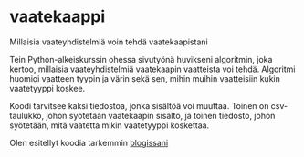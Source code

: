 # vaatekaappi
Millaisia vaateyhdistelmiä voin tehdä vaatekaapistani

Tein Python-alkeiskurssin ohessa sivutyönä huvikseni algoritmin, joka kertoo, millaisia vaateyhdistelmiä vaatekaapin vaatteista voi tehdä. Algoritmi huomioi vaatteen tyypin ja värin sekä sen, mihin muihin vaatteisiin kukin vaatetyyppi koskee.

Koodi tarvitsee kaksi tiedostoa, jonka sisältöä voi muuttaa. Toinen on csv-taulukko, johon syötetään vaatekaapin sisältö, ja toinen tiedosto, johon syötetään, mitä vaatetta mikin vaatetyyppi koskettaa.

Olen esitellyt koodia tarkemmin [blogissani](https://luotola.home.blog/2023/11/05/iik-mita-ma-laitan-paalle/#more-536)
